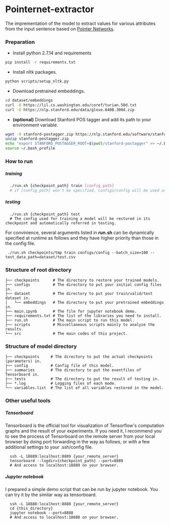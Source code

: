 # Pointernet-extractor

The imprementation of the model to extract values for various attributes from the input sentence based on [Pointer Networks](https://arxiv.org/abs/1506.03134).

### Preparation
- Install python 2.7.14 and requirements

```bash
pip install -r requirements.txt
```
- Install nltk packages.

```bash
python scripts/setup_nltk.py
```

- Download pretrained embeddings.

```bash
cd dataset/embeddings
curl -O https://lil.cs.washington.edu/coref/turian.50d.txt
curl -O https://nlp.stanford.edu/data/glove.840B.300d.zip
```


- **(optional)** Download Stanford POS tagger and add its path to your environment variable.

```bash
wget -O stanford-postagger.zip https://nlp.stanford.edu/software/stanford-postagger-2017-06-09.zip 
unzip stanford-postagger.zip 
echo "export STANFORD_POSTAGGER_ROOT=$(pwd)/stanford-postagger" >> ~/.bash_profile
source ~/.bash_profile
```


### How to run 
##### training
```bash
  ./run.sh {checkpoint_path} train [config_path]
  # if [config_path] won't be specified, configs/config will be used as default.

```

 ##### testing
```
  ./run.sh {checkpoint_path} test 
  # The config used for training a model will be restored in its checkpoint and automatically referred in testing.
```


For convinience, several arguments listed in **run.sh** can be dynamically specified at runtime as follows and they have higher priority than those in the config file.
```
 ./run.sh checkpoints/tmp train configs/config --batch_size=100 --test_data_path=dataset/test.csv
```

### Structure of root directory
```
├── checkpoints      # The directory to restore your trained models.
├── configs          # The directory to put your initial config files in.
├── dataset          # The directory to put your train/valid/test dataset in.
│   └── embeddings   # The directory to put your pretrained embeddings in.
├── main.ipynb       # The file for jupyter notebook demo.
├── requirements.txt # The list of the libraries you need to install.
├── run.sh           # The main script to run this model.
├── scripts          # Miscellaneous scripts mainly to analyze the results.
└── src              # The main codes of this project.
```

### Structure of model directory
```
├── checkpoints     # The directory to put the actual checkpoints (parameters) in.
├── config          # Config file of this model. 
├── summaries       # The directory to put the eventfiles of Tensorboard in.
├── tests           # The directory to put the result of testing in.
├── *.log           # Logging files of each mode.
└── variables.list  # The list of all variables restored in the model.
```


### Other useful tools
##### Tensorboard
Tensorboard is the official tool for visualization of Tensorflow's computation graphs and the result of your experiments. If you need it, I recommend you to see the process of Tensorboard on the remote server from your local browser by doing port forwarding in the way as follows, or with a few additional settings to your .ssh/config file.
```
  ssh -L 18889:localhost:8889 {your_remote_server}
  tensorboard --logdir={checkpoint_path} --port=8889
  # And access to localhost:18889 on your browser.
```


##### Jupyter notebook
I prepared a simple demo script that can be run by jupyter notebook.
You can try it by the similar way as tensorboard.
```
  ssh -L 18888:localhost:8888 {your_remote_server}
  cd {this_directory}
  jupyter notebook --port=8888
  # And access to localhost:18888 on your browser.
```
